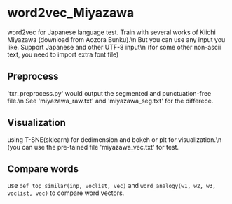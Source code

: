 # word2vec_Miyazawa
word2vec for Japanese language test. 
Train with several works of Kiichi Miyazawa (download from Aozora Bunku).\n
But you can use any input you like. Support Japanese and other UTF-8 input\n
(for some other non-ascii text, you need to import extra font file)

## Preprocess
'txr_preprocess.py' would output the segmented and punctuation-free file.\n
See 'miyazawa_raw.txt' and 'miyazawa_seg.txt' for the differece.

## Visualization
using T-SNE(sklearn) for dedimension and bokeh or plt for visualization.\n
(you can use the pre-tained file 'miyazawa_vec.txt' for test.

## Compare words
use `def top_similar(inp, voclist, vec)` and `word_analogy(w1, w2, w3, voclist, vec)` to compare word vectors.
